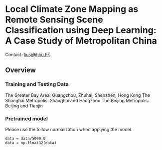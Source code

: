 # Local Climate Zone Mapping as Remote Sensing Scene Classification using Deep Learning: A Case Study of Metropolitan China

Contact: liusj@hku.hk

## Overview

### Training and Testing Data
The Greater Bay Area: Guangzhou, Zhuhai, Shenzhen, Hong Kong
The Shanghai Metropolis: Shanghai and Hangzhou
The Beijing Metropolis: Beijing and Tianjin

### Pretrained model
Please use the follow normalization when applying the model.
```
data = data/5000.0
data = np.float32(data)
```




